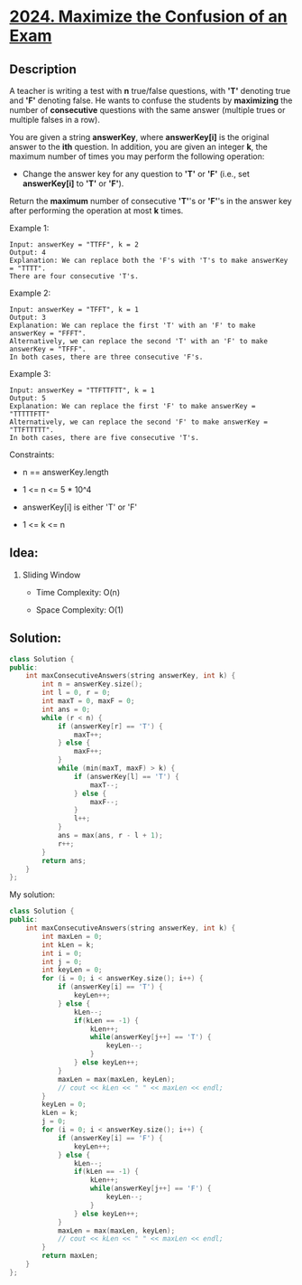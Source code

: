 # [2024. Maximize the Confusion of an Exam](https://leetcode.com/problems/maximize-the-confusion-of-an-exam/)

## Description

A teacher is writing a test with **n** true/false questions, with **'T'** denoting true and **'F'** denoting false. He wants to confuse the students by **maximizing** the number of **consecutive** questions with the same answer (multiple trues or multiple falses in a row).

You are given a string **answerKey**, where **answerKey[i]** is the original answer to the **ith** question. In addition, you are given an integer **k**, the maximum number of times you may perform the following operation:

- Change the answer key for any question to **'T'** or **'F'** (i.e., set **answerKey[i]** to **'T'** or **'F'**).



Return the **maximum** number of consecutive **'T'**'s or **'F'**'s in the answer key after performing the operation at most **k** times.


Example 1:

```
Input: answerKey = "TTFF", k = 2
Output: 4
Explanation: We can replace both the 'F's with 'T's to make answerKey = "TTTT".
There are four consecutive 'T's.
```

Example 2:

```
Input: answerKey = "TFFT", k = 1
Output: 3
Explanation: We can replace the first 'T' with an 'F' to make answerKey = "FFFT".
Alternatively, we can replace the second 'T' with an 'F' to make answerKey = "TFFF".
In both cases, there are three consecutive 'F's.
```

Example 3:

```
Input: answerKey = "TTFTTFTT", k = 1
Output: 5
Explanation: We can replace the first 'F' to make answerKey = "TTTTTFTT"
Alternatively, we can replace the second 'F' to make answerKey = "TTFTTTTT".
In both cases, there are five consecutive 'T's.
```

Constraints:

- n == answerKey.length


- 1 <= n <= 5 * 10^4


- answerKey[i] is either 'T' or 'F'


- 1 <= k <= n


## Idea:

1. Sliding Window

   - Time Complexity: O(n)

   - Space Complexity: O(1)



## Solution:

```cpp
class Solution {
public:
    int maxConsecutiveAnswers(string answerKey, int k) {
        int n = answerKey.size();
        int l = 0, r = 0;
        int maxT = 0, maxF = 0;
        int ans = 0;
        while (r < n) {
            if (answerKey[r] == 'T') {
                maxT++;
            } else {
                maxF++;
            }
            while (min(maxT, maxF) > k) {
                if (answerKey[l] == 'T') {
                    maxT--;
                } else {
                    maxF--;
                }
                l++;
            }
            ans = max(ans, r - l + 1);
            r++;
        }
        return ans;
    }
};
```

My solution:

```cpp
class Solution {
public:
    int maxConsecutiveAnswers(string answerKey, int k) {
        int maxLen = 0;
        int kLen = k;
        int i = 0;
        int j = 0;
        int keyLen = 0;
        for (i = 0; i < answerKey.size(); i++) {
            if (answerKey[i] == 'T') {
                keyLen++;
            } else {
                kLen--;
                if(kLen == -1) {
                    kLen++;
                    while(answerKey[j++] == 'T') {
                        keyLen--;
                    }
                } else keyLen++;
            }
            maxLen = max(maxLen, keyLen);
            // cout << kLen << " " << maxLen << endl;
        }
        keyLen = 0;
        kLen = k;
        j = 0;
        for (i = 0; i < answerKey.size(); i++) {
            if (answerKey[i] == 'F') {
                keyLen++;
            } else {
                kLen--;
                if(kLen == -1) {
                    kLen++;
                    while(answerKey[j++] == 'F') {
                        keyLen--;
                    }
                } else keyLen++;
            }
            maxLen = max(maxLen, keyLen);
            // cout << kLen << " " << maxLen << endl;
        }
        return maxLen;
    }
};
```